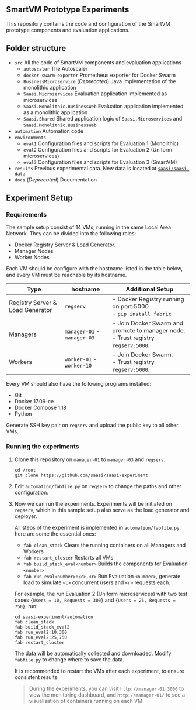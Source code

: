 ## SmartVM Prototype Experiments

This repository contains the code and configuration of the SmartVM prototype components and evaluation applications.

## Folder structure
- `src` All the code of SmartVM components and evaluation applications
  - `autoscaler` The Autoscaler
  - `docker-swarm-exporter` Prometheus exporter for Docker Swarm
  - `BusinessMicroservice` (_Deprecated_) Java implementation of the monolithic application
  - `Saasi.Microservices` Evaluation application implemented as microservices
  - `Saasi.Monolithic.BusinessWeb` Evaluation application implemented as a monolithic application
  - `Saasi.Shared` Shared application logic of `Saasi.Microservices` and `Saasi.Monolithic.BusinessWeb`
- `automation` Automation code
- `environments`
  - `eval1` Configuration files and scripts for Evaluation 1 (Monolithic)
  - `eval2` Configuration files and scripts for Evaluation 2 (Uniform microservices)
  - `eval3` Configuration files and scripts for Evaluation 3 (SmartVM)
- `results` Previous experimental data. New data is located at [`saasi/saasi-data`](https://github.com/saasi/saasi-data)
- `docs` (_Deprecated_) Documentation 

## Experiment Setup
### Requirements

The sample setup consist of 14 VMs, running in the same Local Area Network. They can be divided into the following roles:

- Docker Registry Server & Load Generator.
- Manager Nodes
- Worker Nodes

Each VM should be configure with the hostname listed in the table below, and every VM must be reachable by its hostname.

| Type | hostname | Additional Setup |
|------|----------|------------------|
| Registry Server & Load Generator | `regserv` | - Docker Registry running on port:5000 <br/> - `pip install fabric` |
| Managers | `manager-01` - `manager-03` | - Join Docker Swarm and promote to manager node. <br/> - Trust registry `regserv:5000`.|
| Workers | `worker-01` - `worker-10` | - Join Docker Swarm. <br/> - Trust registry `regserv:5000`.|

Every VM should also have the following programs installed:
 - Git
 - Docker 17.09-ce
 - Docker Compose 1.18
 - Python

Generate SSH key pair on `regserv` and upload the public key to all other VMs.

### Running the experiments
1. Clone this repository on `manager-01` to `manager-03` and `regserv`.
   ```
   cd /root
   git clone https://github.com/saasi/saasi-experiment
   ```

2. Edit `automation/fabfile.py` on `regserv` to change the paths and other configuration.

3. Now we can run the experiments. Experiments will be initiated on `regserv`, which in this sample setup also serve as the load generator and deployer.
   
   All steps of the experiment is implemented in `automation/fabfile.py`, here are some the essential ones:
     - `fab clean_stack` Clears the running containers on all Managers and Workers
     - `fab restart_cluster` Restarts all VMs
     - `fab build_stack_eval<number>` Builds the components for Evaluation `<number>`
     - `fab run_eval<number>:<c>,<r>` Run Evaluation `<number>`, generate load to simulate `<c>` concurrent users and `<r>` requests each.

   For example, the run Evaluation 2 (Uniform microservices) with two test cases `{Users = 10, Requests = 300}` and `{Users = 25, Requests = 750}`, run:

   ```
   cd saasi-experiment/automation
   fab clean_stack
   fab build_stack_eval2
   fab run_eval2:10,300
   fab run_eval2:25,750
   fab restart_cluster
   ```

   The data will be automatically collected and downloaded. Modify `fabfile.py` to change where to save the data.
  
   It is recommended to restart the VMs after each experiment, to ensure consistent results.
   
   > During the experiments, you can visit `http://manager-01:3000` to view the monitoring dashboard, and `http://manager-01/` to see a visualisation of containers running on each VM.
